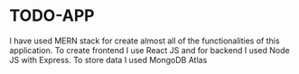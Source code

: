 # TODO-APP
I have used MERN stack for create almost all of the functionalities of this application. To create frontend I use React JS and for backend I used Node JS with Express. To store data I used MongoDB Atlas


